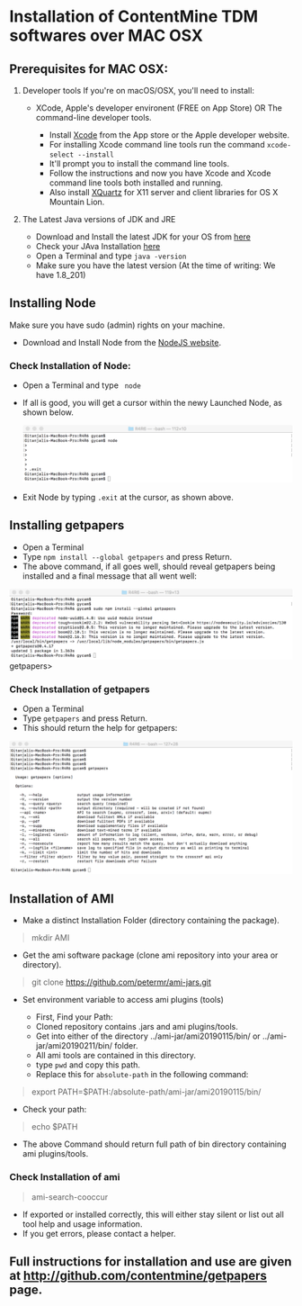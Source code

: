 # Installation of ContentMine TDM softwares over MAC OSX

## Prerequisites for MAC OSX: 
1. Developer tools
If you're on macOS/OSX, you'll need to install:
   - XCode, Apple's developer environent (FREE on App Store) OR The command-line developer tools.

      - Install <a href= https://developer.apple.com/xcode/>Xcode</a> from the App store or the Apple developer website.
      - For installing Xcode command line tools run the command
         <code>xcode-select --install</code>
      - It'll prompt you to install the command line tools. 
      - Follow the instructions and now you have Xcode and Xcode command            line tools both installed and running.
      - Also install <a href=https://www.xquartz.org/>XQuartz</a> for X11 server and client libraries for OS X Mountain Lion.

2. The Latest Java versions of JDK and JRE
      - Download and Install the latest JDK for your OS from <a href=https://www.oracle.com/technetwork/java/javase/downloads/jdk8-downloads-2133151.html>here</a>
      - Check your JAva Installation <a href=https://www.java.com/en/download/help/version_manual.xml>here</a>
      - Open a Terminal and type <code>java -version</code>
      - Make sure you have the latest version (At the time of writing: We have 1.8_201)

## Installing Node 

Make sure you have sudo (admin) rights on your machine. 

   - Download and Install Node from the <a href=https://nodejs.org/en/download/>NodeJS website</a>.  
   
### Check Installation of Node: 

   - Open a Terminal and type <code> node</code>
   - If all is good, you will get a cursor within the newy Launched Node, as shown below.
        
        <img src=/installation/mac/node1.png>
   - Exit Node by typing <code>.exit</code> at the cursor, as shown above.
  
  ## Installing getpapers 
  
  - Open a Terminal
  - Type <code>npm install --global getpapers</code> and press Return.
  - The above command, if all goes well, should reveal getpapers being installed and a final message that all went well:
   
   <img src=/installation/mac/getpapers.png>getpapers>
   
   ### Check Installation of getpapers
   - Open a Terminal
   - Type <code>getpapers</code> and press Return.
   - This should return the help for getpapers:
      
   <img src=/installation/mac/getpapers1.png>
   
## Installation of AMI

- Make a distinct Installation Folder (directory containing the package).
   
> mkdir AMI

- Get the ami software package (clone ami repository into your area or directory).  

> git clone https://github.com/petermr/ami-jars.git

- Set environment variable to access ami plugins (tools)

    - First, Find your Path:
    - Cloned repository contains .jars and ami plugins/tools. 
    - Get into either of the directory ../ami-jar/ami20190115/bin/ or ../ami-jar/ami20190211/bin/ folder. 
    - All ami tools are contained in this directory. 
    - type <code>pwd</code> and copy this path.  
    - Replace this for <code>absolute-path</code> in the following command:

> export PATH=$PATH:/absolute-path/ami-jar/ami20190115/bin/

- Check your path:

> echo $PATH

- The above Command should return full path of bin directory containing ami plugins/tools.

### Check Installation of ami

> ami-search-cooccur

- If exported or installed correctly, this will either stay silent or list out all tool help and usage information.
- If you get errors, please contact a helper.

## Full instructions for installation and use are given at http://github.com/contentmine/getpapers page. 

